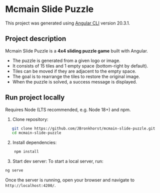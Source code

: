 # Mcmain Slide Puzzle

This project was generated using [Angular CLI](https://github.com/angular/angular-cli) version 20.3.1.

## Project description

Mcmain Slide Puzzle is a **4x4 sliding puzzle game** built with Angular.  
- The puzzle is generated from a given logo or image.  
- It consists of 15 tiles and 1 empty space (bottom-right by default).  
- Tiles can be moved if they are adjacent to the empty space.  
- The goal is to rearrange the tiles to restore the original image.  
- When the puzzle is solved, a success message is displayed.  

## Run project locally

Requires Node (LTS recommended, e.g. Node 18+) and npm.

1. Clone repository:
```bash
   git clone https://github.com/JBronkhorst/mcmain-slide-puzzle.git
   cd mcmain-slide-puzzle
```

2. Install dependencies:
```bash
    npm install
```

3. Start dev server:
To start a local server, run:

```bash
ng serve
```

Once the server is running, open your browser and navigate to `http://localhost:4200/`. 
